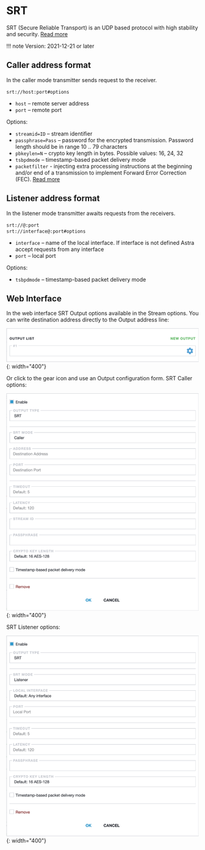 # SRT

SRT (Secure Reliable Transport) is an UDP based protocol with high stability and security.
[Read more](/en/book/protocols/srt/)

!!! note
    Version: 2021-12-21 or later

## Caller address format

In the caller mode transmitter sends request to the receiver.

```
srt://host:port#options
```

- `host` – remote server address
- `port` – remote port

Options:

- `streamid=ID` – stream identifier
- `passphrase=Pass` – password for the encrypted transmission. Password length should be in range 10 .. 79 characters
- `pbkeylen=N` – crypto key length in bytes. Possible values: 16, 24, 32
- `tsbpdmode` – timestamp-based packet delivery mode
- `packetfilter` - injecting extra processing instructions at the beginning and/or end of a transmission to implement Forward Error Correction (FEC). [Read more](https://github.com/Haivision/srt/blob/master/docs/features/packet-filtering-and-fec.md)

## Listener address format

In the listener mode transmitter awaits requests from the receivers.

```
srt://@:port
srt://interface@:port#options
```

- `interface` – name of the local interface. If interface is not defined Astra accept requests from any interface
- `port` – local port

Options:

- `tsbpdmode` – timestamp-based packet delivery mode

## Web Interface

In the web interface SRT Output options available in the Stream options. You can write destination address directly to the Output address line:

![Output address](output-list.png){: width="400"}

Or click to the gear icon and use an Output configuration form. SRT Caller options:

![SRT Caller Output options](srt-caller.png){: width="400"}

SRT Listener options:

![SRT Listener Output options](srt-listener.png){: width="400"}
